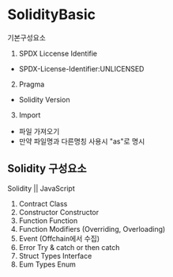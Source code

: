 # SolidityBasic

기본구성요소
1. SPDX Liccense Identifie
- SPDX-License-Identifier:UNLICENSED

2. Pragma
- Solidity Version 

3. Import
- 파일 가져오기
- 만약 파일명과 다른명칭 사용시 "as"로 명시


## Solidity 구성요소
   Solidity              ||     JavaScript
1. Contract                       Class
2. Constructor                    Constructor
3. Function                       Function 
4. Function Modifiers
(Overriding, Overloading)
5. Event (Offchain에서 수집)
6. Error                          Try & catch or then catch
7. Struct Types                   Interface
8. Eum Types                      Enum
